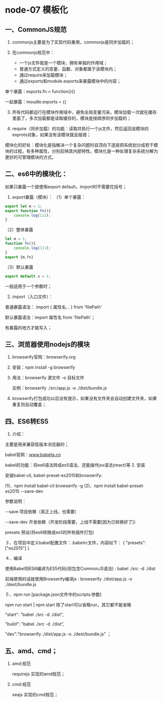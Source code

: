 # node-07 模板化
## 一、CommonJS规范
1. commonjs主要是为了实现代码重用，commonjs是同步加载的；

2. 在commonjs规范中：
	* 一个js文件就是一个模块，拥有单独的作用域；
	* 普通方式定义的变量、函数、对象都属于该模块内；
	* 通过require来加载模块；
	* 通过exports和module.exports来暴露模块中的内容；



单个暴露：exports.fn = function(){}

一起暴露：moudle.exports = {}

3. 所有代码都运行在模块作用域中，避免全局变量污染，模块加载一次就在缓存里面了，多次加载都是读取缓存的，模块是按顺序同步加载的；

4. require（同步加载）的功能：读取并执行一个js文件，然后返回该模块的exprots对象，如果没有该模块就会报错；


模块化的好处：模块化是指解决一个复杂问题时自顶向下逐层把系统划分成若干模块的过程，有多种属性，分别反映其内部特性。模块化是一种处理复杂系统分解为更好的可管理模块的方式。


## 二、es6中的模块化：
如果只暴露一个就使用export default，import时不需要花括号；

1. export暴露（模块）：
（1）单个暴露：
```js
export let m = 1;
export function fn(){
    console.log(111);
}
```
（2）整体暴露
```js
let m = 1;
function fn(){
    console.log(111);
}
export {m,fn}
```
（3）默认暴露
```js
export default x = 1;
```
一般适用于一个参数时；

2. import（入口文件）：

普通暴露语法： import { 属性名... } from 'filePath'

默认暴露语法：import 属性名 from 'filePath'；

有暴露的地方才能写入；



## 三、浏览器使用nodejs的模块
1. browserify官网：browserify.org
2. 安装：npm install -g browserify
3. 用法：browserify 源文件 -o 目标文件

     实例：browserify ./src/app.js -o ./dist/bundle.js
4. browserify打包成功以后没有提示，如果没有文件夹会自动创建文件夹，如果重复则自动覆盖；




## 四、ES6转ES5
1. 介绍：

主要是用来兼容低版本浏览器的；

babel官网：www.babeljs.cn

babel的功能：将es6语法转成es5语法、还能操作jsx语法(react)等
2. 安装

安装babel-cli, babel-preset-es2015和browserify:

(1)、npm install babel-cli browserify -g
(2)、npm install babel-preset-es2015 --save-dev

参数说明：

--save 项目依赖（真正上线，也需要）

--save-dev 开发依赖（开发阶段需要，上线不需要[因为已转换好了]）

presets 预设(将es6转换成es5的所有插件打包)

３、在项目中定义babel配置文件：.babelrc文件，内容如下：
{
    "presets": ["es2015"]
}

４、编译


使用Babel将ES6编译为ES5代码(但包含CommonJS语法) : babel ./src -d ./dist

前端使用的话就使用Browserify编译js : browserify ./dist/app.js -o ./dest/bundle.js


５、npm run [package.json文件中的scripts:参数]

npm run start | npm start  除了start可以省略run，其它都不能省略

"start": "babel ./src -d ./dist",

"build": "babel ./src -d ./dist",

"dev":"browserify ./dist/app.js -o ./dest/bundle.js"   ；



## 五、amd、cmd；

1. amd:规范

   requirejs  实现的amd规范；


2. cmd:规范

   seajs 实现的cmd规范；

